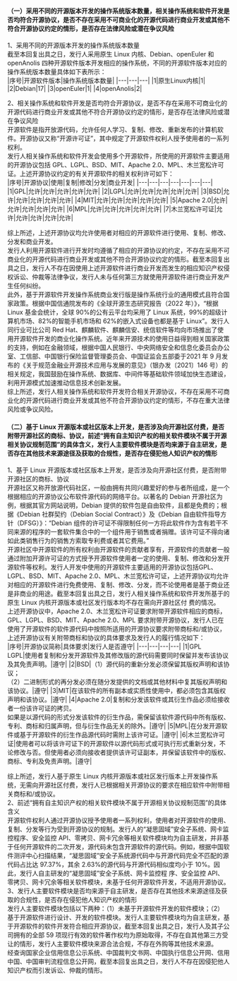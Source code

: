 #### （一）采用不同的开源版本开发的操作系统版本数量，相关操作系统和软件开发是否均符合开源协议，是否不存在采用不可商业化的开源代码进行商业开发或其他不符合开源协议约定的情形，是否存在法律风险或潜在争议风险  
1、采用不同的开源版本开发的操作系统版本数量  
截至本回复出具之日，发行人采用原生 Linux 内核、Debian、openEuler 和openAnolis 四种开源软件版本开发相应的操作系统，不同的开源软件版本对应的操作系统版本数量具体如下表所示：  
|序号|开源软件版本|操作系统版本数量|
|---|---|---|
|1|原生Linux内核|1|
|2|Debian|17|
|3|openEuler|1|
|4|openAnolis|2|

2、相关操作系统和软件开发是否均符合开源协议，是否不存在采用不可商业化的开源代码进行商业开发或其他不符合开源协议约定的情形，是否存在法律风险或潜在争议风险  
开源软件是指开放源代码，允许任何人学习、复制、修改、重新发布的计算机软件。开源协议又称“开源许可证”，其中规定了开源软件权利人授予使用者的一系列权利。  
发行人相关操作系统和软件开发会使用多个开源软件，所使用的开源软件主要适用的开源协议包括 GPL、LGPL、BSD、MIT、Apache 2.0、MPL、木兰宽松许可证。上述开源协议约定的有关开源软件的相关权利许可如下：  
|序号|开源协议|使用|复制|修改|分发|商业开发|
|---|---|---|---|---|---|---|
|1|GPL|允许|允许|允许|允许|允许|
|2|LGPL|允许|允许|允许|允许|允许|
|3|BSD|允许|允许|允许|允许|允许|
|4|MIT|允许|允许|允许|允许|允许|
|5|Apache 2.0|允许|允许|允许|允许|允许|
|6|MPL|允许|允许|允许|允许|允许|
|7|木兰宽松许可证|允许|允许|允许|允许|允许|

综上所述，上述开源协议均允许使用者对相应的开源软件进行使用、复制、修改、分发和商业开发。  
发行人利用开源软件进行开发时均遵循了相应的开源协议的约定，不存在采用不可商业化的开源代码进行商业开发或其他不符合开源协议约定的情形。截至本回复出具之日，发行人不存在因使用上述开源软件进行商业开发而发生的相应知识产权侵权诉讼、仲裁等法律争议，发行人未与任何第三方就使用开源软件进行商业开发产生任何纠纷。  
此外，基于开源软件开发操作系统商业发行版是操作系统行业的通用模式且符合国家政策。根据中国信通院发布的《全球开源生态研究报告（2022 年）》，“根据 Linux 基金会统计，全球 90%的公有云平台均采用了 Linux 系统，99%的超级计算机市场、82%的智能手机市场和 62%的嵌入式设备也都是基于 Linux”。发行人同行业可比公司 Red Hat、麒麟软件、麒麟信安、统信软件等均向市场推出了使用开源软件开发的商业化操作系统。近年来开源技术的使用日益得到相关国家政策的支持，例如在金融领域，根据中国人民银行、中央网络安全和信息化委员会办公室、工信部、中国银行保险监督管理委员会、中国证监会五部委于2021 年 9 月发布的《关于规范金融业开源技术应用与发展的意见》（银办发〔2021〕146 号）的相关规定，我国鼓励在操作系统、数据库、中间件等基础软件领域加快生态建设，利用开源模式加速推动信息技术创新发展。  
综上所述，发行人相关操作系统和软件开发符合相关开源协议，不存在采用不可商业化的开源代码进行商业开发或其他不符合开源协议约定的情形，不存在重大法律风险或争议风险。  
#### （二）基于 Linux 开源版本或社区版本上开发，是否涉及向开源社区付费，是否附带开源社区的商标、协议，前述“拥有自主知识产权的相关软件模块不属于开源相关协议规制范围”的具体含义，发行人主要软件模块是否均来源于自主研发，是否存在其他技术来源途径及获取的合规性，是否存在侵犯他人知识产权的情形
1、基于 Linux 开源版本或社区版本上开发，是否涉及向开源社区付费，是否附带开源社区的商标、协议  
开源社区又称开放源代码社区，一般由拥有共同兴趣爱好的参与者所组成，是一个根据相应的开源协议公布软件源代码的网络平台。以著名的 Debian 开源社区为例，根据其官方网站说明，Debian 提供的软件包是自由软件，且都是免费的；根据《Debian 社群契约（Debian Social Contract）》及《Debian 自由软件指导方针（DFSG）》：“Debian 组件的许可证不得限制任何一方将此软件作为含有若干不同来源的程序的一套软件集合中的一个组件用于销售或者捐赠。该许可证不得向诸如此类销售行为的销售方索取专利费或者其它费用。”  
开源社区中开源软件的所有权利由开源软件的贡献者享有，开源软件的贡献者一般通过附加开源许可证的方式授予开源软件使用者一定的使用、复制、修改和分发开源软件等权利。发行人开发中使用的开源软件主要适用的开源协议包括GPL、LGPL、BSD、MIT、Apache 2.0、MPL、木兰宽松许可证，上述开源协议均允许对相应的开源软件进行免费使用、复制、修改、分发，而不论使用者是基于商业还是非商业的用途。截至本回复出具之日，发行人相关操作系统和软件开发所基于的原生 Linux 内核开源版本或社区发行版本均不存在需向开源社区付
费的情况。  
上述开源协议中，Apache 2.0、木兰宽松许可证要求附带开源软件相应的商标，GPL、LGPL、BSD、MIT、Apache 2.0、MPL 要求附带开源协议，发行人已在使用了开源软件的软件源代码中按照所适用的开源协议要求附带商标和/或协议，上述开源协议有关附带商标和协议的具体要求及发行人的履行情况如下：  
|序号|开源协议简称|具体要求|发行人是否遵守|
|---|---|---|---|
|1|GPL<br>LGPL|使用者复制和分发开源软件及其修改版的源代码需要同时保留并发布该协议及其免责声明。|遵守|
|2|BSD|（1）源代码的重新分发必须保留其版权声明和该协议；<br>（2）二进制形式的再分发必须在随分发提供的文档或其他材料中复其版权声明和该协议。|遵守|
|3|MIT|在该软件的所有副本或实质性使用中，都必须包含其版权声明和该协议。|遵守|
|4|Apache 2.0|复制和分发该软件或其衍生作品必须给接收者一份该许可证的拷贝。 <br>如果是以源代码的形式分发该软件的衍生作品，需保留该软件源代码中所有版权、专利、商标和归属声明，但与衍生作品无关的除外。|遵守|
|5|MPL|在分发开源软件或基于开源软件的衍生作品源代码时需附上该许可证。|遵守|
|6|木兰宽松许可证|使用者可以将该许可证下的开源软件以源代码形式或可执行形式重新分发，不论修改与否。但使用者必须向接收者提供该许可证副本，并保留该软件中的版权、商标、专利及免责声明。|遵守|

综上所述，发行人基于原生 Linux 内核开源版本或社区发行版本上开发操作系统，无需向开源社区付费，发行人已根据相关开源协议的要求在相应软件中附带相关商标和/或协议。  
2、前述“拥有自主知识产权的相关软件模块不属于开源相关协议规制范围”的具体含义  
开源软件权利人通过开源协议授予使用者一系列权利，使用者对开源软件的使用、复制、分发等行为受到开源协议的规制。发行人的“凝思固域”安全子系统、网卡监控程序、安全监控 API、零拷贝、网卡冗余等相关软件模块均为自主研发，并非基于任何开源软件的二次开发，源代码未包含开源软件的源代码。例如，根据中国软件测评中心扫描结果，“凝思固域”安全子系统源代码中与开源代码完全不匹配的源代码占比达 97.37%，其余 2.63%的源代码与开源代码相似度均小于 10%。因此，发行人自主研发的“凝思固域”安全子系统、网卡监控程
序、安全监控 API、零拷贝、网卡冗余等相关软件模块，未基于任何开源软件开发，不适用开源协议。  
3、发行人主要软件模块是否均来源于自主研发，是否存在其他技术来源途径及获取的合规性，是否存在侵犯他人知识产权的情形  
发行人主要软件模块包括以下两种：（1）未基于开源软件开发的软件模块；（2）基于开源软件进行设计、开发的软件模块。发行人主要软件模块均为自主研发，基于开源软件的软件开发符合相应开源协议，截至本回复出具之日，发行人及其子公司拥有的全部 59 项现行有效的软件著作权均为原始取得，不存在自其他第三方受让的情形，发行人主要软件模块来源合法合规，不存在外购等其他技术来源。  
经查询国家企业信用信息公示系统、中国裁判文书网、中国执行信息公开网、信用中国、中国审判流程信息公开网，截至本回复出具之日，发行人不存在因侵犯他人知识产权而引发诉讼、仲裁的情形。  